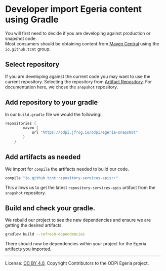 <!-- SPDX-License-Identifier: CC-BY-4.0 -->
<!-- Copyright Contributors to the ODPi Egeria project. -->

# Developer import Egeria content using Gradle

You will first need to decide if you are developing against production or snapshot code.  
Most consumers should be obtaining content from [Maven Central](https://search.maven.org) 
using the `io.github.tcnt` group. 

## Select repository

If you are developing against the current code you may want to use the current repository.  Selecting the repository from [Artifact Repository](https://odpi.jfrog.io/odpi/egeria-snapshot).  For documentation 
here, we chose the `snapshot` repository. 

## Add repository to your gradle

In our `build.gradle` file we would the following: 

```groovy
repositories {
        maven {
            url "https://odpi.jfrog.io/odpi/egeria-snapshot"
        }
    }
```

## Add artifacts as needed

We import for `compile` the artifacts needed to build our code.

```sh
compile "io.github.tcnt:repository-services-apis:+"
```

This allows us to get the latest `repository-services-apis` artifact from the `snapshot` repository. 

## Build and check your gradle. 

We rebuild our project to see the new dependencies and ensure we are getting the desired artifacts.

```sh
gradlew build --refresh-dependencies
```

There should now be dependencies within your project for the Egeria artifacts you imported.



----
License: [CC BY 4.0](https://creativecommons.org/licenses/by/4.0/),
Copyright Contributors to the ODPi Egeria project.
